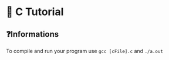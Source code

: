# 💾 C Tutorial

## ❓Informations

To compile and run your program use ``` gcc [cFile].c ``` and ```./a.out```
